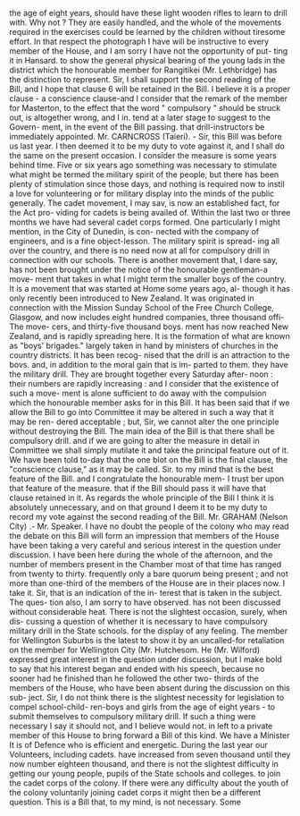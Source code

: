 the age of eight years, should have these light wooden rifles to learn to drill with. Why not ? They are easily handled, and the whole of the movements required in the exercises could be learned by the children without tiresome effort. In that respect the photograph I have will be instructive to every member of the House, and I am sorry I have not the opportunity of put- ting it in Hansard. to show the general physical bearing of the young lads in the district which the honourable member for Rangitikei (Mr. Lethbridge) has the distinction to represent. Sir, I shall support the second reading of the Bill, and I hope that clause 6 will be retained in the Bill. I believe it is a proper clause - a conscience clause-and I consider that the remark of the member for Masterton, to the effect that the word " compulsory " should be struck out, is altogether wrong, and I in. tend at a later stage to suggest to the Govern- ment, in the event of the Bill passing. that drill-instructors be immediately appointed. Mr. CARNCROSS (Taieri). - Sir, this Bill was before us last year. I then deemed it to be my duty to vote against it, and I shall do the same on the present occasion. I consider the measure is some years behind time. Five or six years ago something was necessary to stimulate what might be termed the military spirit of the people, but there has been plenty of stimulation since those days, and nothing is required now to instil a love for volunteering or for military display into the minds of the public generally. The cadet movement, I may sav, is now an established fact, for the Act pro- viding for cadets is being availed of. Within the last two or three months we have had several cadet corps formed. One particularly I might mention, in the City of Dunedin, is con- nected with the company of engineers, and is a fine object-lesson. The military spirit is spread- ing all over the country, and there is no need now at all for compulsory drill in connection with our schools. There is another movement that, I dare say, has not been brought under the notice of the honourable gentleman-a move- ment that takes in what I might term the smaller boys of the country. It is a movement that was started at Home some years ago, al- though it has only recently been introduced to New Zealand. It was originated in connection with the Mission Sunday School of the Free Church College, Glasgow, and now includes eight hundred companies, three thousand offi- The move- cers, and thirty-five thousand boys. ment has now reached New Zealand, and is rapidly spreading here. It is the formation of what are known as "boys' brigades." largely taken in hand by ministers of churches in the country districts. It has been recog- nised that the drill is an attraction to the bovs. and, in addition to the moral gain that is im- parted to them. they have the military drill. They are brought together every Saturday after- noon : their numbers are rapidly increasing : and I consider that the existence of such a move- ment is alone sufficient to do away with the compulsion which the honourable member asks for in this Bill. It has been said that if we allow the Bill to go into Committee it may be altered in such a way that it may be ren- dered acceptable ; but, Sir, we cannot alter the one principle without destroying the Bill. The main idea of the Bill is that there shall be compulsory drill. and if we are going to alter the measure in detail in Committee we shall simply mutilate it and take the principal feature out of it. We have been told to-day that the one blot on the Bill is the final clause, the "conscience clause," as it may be called. Sir. to my mind that is the best feature of the Bill. and I congratulate the honourable mem- I trust ber upon that feature of the measure. that if the Bill should pass it will have that clause retained in it. As regards the whole principle of the Bill I think it is absolutely unnecessary, and on that ground I deem it to be my duty to record my vote against the second reading of the Bill. Mr. GRAHAM (Nelson City) .- Mr. Speaker. I have no doubt the people of the colony who may read the debate on this Bill will form an impression that members of the House have been taking a very careful and serious interest in the question under discussion. I have been here during the whole of the afternoon, and the number of members present in the Chamber most of that time has ranged from twenty to thirty. frequently only a bare quorum being present ; and not more than one-third of the members of the House are in their places now. I take it. Sir, that is an indication of the in- terest that is taken in the subject. The ques- tion also, I am sorry to have observed. has not been discussed without considerable heat. There is not the slightest occasion, surely, when dis- cussing a question of whether it is necessary to have compulsory military drill in the State schools. for the display of any feeling. The member for Wellington Suburbs is the latest to show it by an uncalled-for retaliation on the member for Wellington City (Mr. Hutchesom. He (Mr. Wilford) expressed great interest in the question under discussion, but I make bold to say that his interest began and ended with his speech, because no sooner had he finished than he followed the other two- thirds of the members of the House, who have been absent during the discussion on this sub- ject. Sir, I do not think there is the slightest necessity for legislation to compel school-child- ren-boys and girls from the age of eight years - to submit themselves to compulsory military drill. If such a thing were necessary I say it should not, and I believe would not. in left to a private member of this House to bring forward a Bill of this kind. We have a Minister It is of Defence who is efficient and energetic. During the last year our Volunteers, including cadets. have increased from seven thousand until they now number eighteen thousand, and there is not the slightest difficulty in getting our young people, pupils of the State schools and colleges. to join the cadet corps of the colony. If there were any difficulty about the youth of the colony voluntarily joining cadet corps it might then be a different question. This is a Bill that, to my mind, is not necessary. Some 